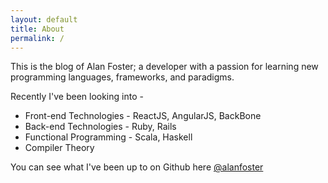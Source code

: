 ```yaml
---
layout: default
title: About
permalink: /
---
```


This is the blog of Alan Foster; a developer with a passion for learning new programming languages, frameworks, and paradigms.

Recently I've been looking into -

- Front-end Technologies - ReactJS, AngularJS, BackBone
- Back-end Technologies - Ruby, Rails
- Functional Programming - Scala, Haskell
- Compiler Theory

You can see what I've been up to on Github here [@alanfoster](https://www.github.com/alanfoster)
